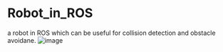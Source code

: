 # Robot_in_ROS
a robot in ROS which can be useful for collision detection and obstacle avoidane.
![image](https://github.com/Chandan-Kumar0211/Robot_in_ROS/assets/59241274/3ccd7cdd-81d3-41ef-b35d-e9a59c5e0f8c)
